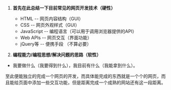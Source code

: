 1. **首先在此总结一下目前常见的网页开发技术（硬性）**

	- HTML -- 网页内容结构（GUI）
	- CSS -- 网页外观样式（GUI）
	- JavaScript -- 编程语言（可以用于调用浏览器提供的API）
	- Web APIs -- 网页交互（界面功能）
	- jQuery等 -- 便携手段 （不算必要）

2. **编程能力/编程思想/解决问题的思路（软性）**
- 我要做什么（我要得到什么），我目前有什么（我能拿到什么）。

至此便能独立的完成一个网页的开发，而具体能完成的东西就是一个个的网页，而且能给页面中添加一些交互功能，但是距离完成一个成熟的网站还有这一段距离。